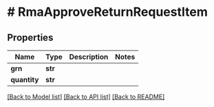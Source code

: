 # # RmaApproveReturnRequestItem


## Properties 


Name | Type | Description | Notes
------------ | ------------- | ------------- | -------------
**grn**| **str** |   |
**quantity**| **str** |   |


[[Back to Model list]](../../README.md#models) [[Back to API list]](../../README.md#endpoints) [[Back to README]](../../README.md)

